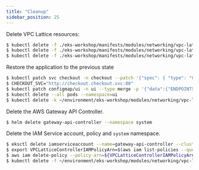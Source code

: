 ```yaml
---
title: "Cleanup"
sidebar_position: 25
---
```


Delete VPC Lattice resources:

```bash
$ kubectl delete -f ./eks-workshop/manifests/modules/networking/vpc-lattice/routes
$ kubectl delete -f ./eks-workshop/manifests/modules/networking/vpc-lattice/controller/eks-workshop-gw.yaml 
$ kubectl delete -f ./eks-workshop/manifests/modules/networking/vpc-lattice/controller/gatewayclass.yaml 
```

Restore the application to the previous state

```bash
$ kubectl patch svc checkout -n checkout --patch '{"spec": { "type": "ClusterIP", "ports": [ { "name": "http", "port": 80, "protocol": "TCP", "targetPort": "http" } ] } }'
$ CHECKOUT_SVC="http://checkout.checkout.svc:80"
$ kubectl patch configmap/ui -n ui --type merge -p '{"data":{"ENDPOINTS_CHECKOUT": "'${CHECKOUT_SVC}'"}}'
$ kubectl delete --all pods --namespace=ui
$ kubectl delete -k ~/environment/eks-workshop/modules/networking/vpc-lattice/abtesting/
```

Delete the AWS Gateway API Controller. 

```bash
$ helm delete gateway-api-controller --namespace system
```

Delete the IAM Service account, policy and `system` namespace.

```bash
$ eksctl delete iamserviceaccount --name=gateway-api-controller --cluster=${EKS_CLUSTER_NAME} --region ${AWS_DEFAULT_REGION} --namespace=system
$ export VPCLatticeControllerIAMPolicyArn=$(aws iam list-policies --query 'Policies[?PolicyName==`VPCLatticeControllerIAMPolicy`].Arn' --output text)
$ aws iam delete-policy --policy-arn=${VPCLatticeControllerIAMPolicyArn}
$ kubectl delete -f ~/environment/eks-workshop/modules/networking/vpc-lattice/controller/deploy-namesystem.yaml
```
